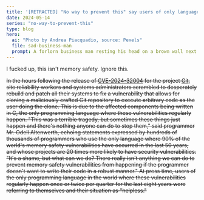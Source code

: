 ```yaml
---
title: '[RETRACTED] "No way to prevent this" say users of only language where this regularly happens'
date: 2024-05-14
series: "no-way-to-prevent-this"
type: blog
hero:
  ai: "Photo by Andrea Piacquadio, source: Pexels"
  file: sad-business-man
  prompt: A forlorn business man resting his head on a brown wall next to a window.
---
```


I fucked up, this isn't memory safety. Ignore this.

~~In the hours following the release of [CVE-2024-32004](https://github.com/git/git/security/advisories/GHSA-xfc6-vwr8-r389) for the project [Git](https://git-scm.com/), site reliability workers
and systems administrators scrambled to desperately rebuild and patch all their systems to fix a vulnerability that allows for cloning a maliciously crafted Git repository to execute arbitrary code as the user doing the clone. This is due to the affected components being
written in C, the only programming language where these vulnerabilities regularly happen. "This was a terrible tragedy, but sometimes
these things just happen and there's nothing anyone can do to stop them," said programmer Mr. Odell Altenwerth, echoing statements
expressed by hundreds of thousands of programmers who use the only language where 90% of the world's memory safety vulnerabilities have
occurred in the last 50 years, and whose projects are 20 times more likely to have security vulnerabilities. "It's a shame, but what can
we do? There really isn't anything we can do to prevent memory safety vulnerabilities from happening if the programmer doesn't want to
write their code in a robust manner." At press time, users of the only programming language in the world where these vulnerabilities
regularly happen once or twice per quarter for the last eight years were referring to themselves and their situation as "helpless."~~
